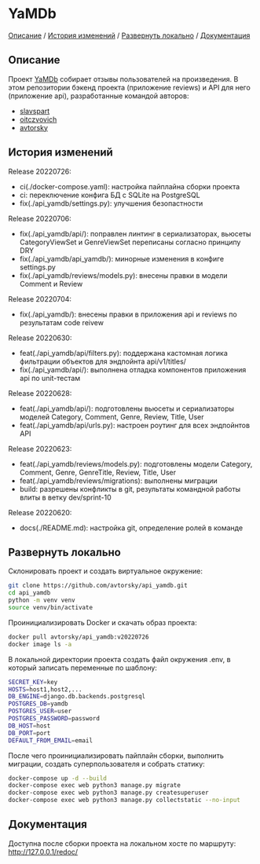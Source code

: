 # YaMDb

[Описание](#описание) /
[История изменений](#история_изменений) /
[Развернуть локально](#развернуть_локально) /
[Документация](#документация)


## Описание
Проект [YaMDb](https://github.com/avtorsky/api_yamdb) собирает отзывы пользователей на произведения. В этом репозитории бэкенд проекта (приложение reviews) и API для него (приложение api), разработанные командой авторов:

* <a href="https://github.com/slavspart" target="_blank">slavspart</a>
* <a href="https://github.com/oitczvovich" target="_blank">oitczvovich</a>
* <a href="https://github.com/avtorsky" target="_blank">avtorsky</a>

## История изменений
Release 20220726:
* ci(./docker-compose.yaml): настройка пайплайна сборки проекта
* ci: переключение конфига БД с SQLite на PostgreSQL
* fix(./api_yamdb/settings.py): улучшения безопастности

Release 20220706:
* fix(./api_yamdb/api/): поправлен линтинг в сериализаторах, вьюсеты CategoryViewSet и GenreViewSet переписаны согласно принципу DRY 
* fix(./api_yamdb/api_yamdb/): минорные изменения в конфиге settings.py
* fix(./api_yamdb/reviews/models.py): внесены правки в модели Comment и Review

Release 20220704:
* fix(./api_yamdb/): внесены правки в приложения api и reviews по результатам code reivew

Release 20220630:
* feat(./api_yamdb/api/filters.py): поддержана кастомная логика фильтрации объектов для эндпойнта api/v1/titles/
* fix(./api_yamdb/api/): выполнена отладка компонентов приложения api по unit-тестам

Release 20220628:
* feat(./api_yamdb/api/): подготовлены вьюсеты и сериализаторы моделей Category, Comment, Genre, Review, Title, User
* feat(./api_yamdb/api/urls.py): настроен роутинг для всех эндпойнтов API

Release 20220623:
* feat(./api_yamdb/reviews/models.py): подготовлены модели Category, Comment, Genre, GenreTitle, Review, Title, User
* feat(./api_yamdb/reviews/migrations): выполнены миграции
* build: разрешены конфликты в git, результаты командной работы влиты в ветку dev/sprint-10

Release 20220620:
* docs(./README.md): настройка git, определение ролей в команде

## Развернуть локально

Склонировать проект и создать виртуальное окружение:

```bash
git clone https://github.com/avtorsky/api_yamdb.git
cd api_yamdb
python -m venv venv
source venv/bin/activate
```

Проинициализировать Docker и скачать образ проекта:

```bash
docker pull avtorsky/api_yamdb:v20220726
docker image ls -a
```

В локальной директории проекта создать файл окружения .env, в который записать переменные по шаблону:

```bash
SECRET_KEY=key
HOSTS=host1,host2,...
DB_ENGINE=django.db.backends.postgresql
POSTGRES_DB=yamdb
POSTGRES_USER=user
POSTGRES_PASSWORD=password
DB_HOST=host
DB_PORT=port
DEFAULT_FROM_EMAIL=email
```

После чего проинициализировать пайплайн сборки, выполнить миграции, создать суперпользователя и собрать статику:

```bash
docker-compose up -d --build
docker-compose exec web python3 manage.py migrate
docker-compose exec web python3 manage.py createsuperuser
docker-compose exec web python3 manage.py collectstatic --no-input
```

## Документация

Доступна после сборки проекта на локальном хосте по маршруту: http://127.0.0.1/redoc/
